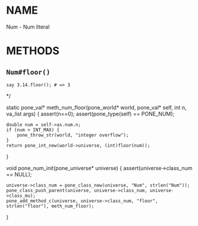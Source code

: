 # NAME

Num - Num literal

# METHODS

## `Num#floor()`

    say 3.14.floor(); # => 3

\*/

static pone\_val\* meth\_num\_floor(pone\_world\* world, pone\_val\* self, int n, va\_list args) {
    assert(n==0);
    assert(pone\_type(self) == PONE\_NUM);

    double num = self->as.num.n;
    if (num > INT_MAX) {
        pone_throw_str(world, "integer overflow");
    }
    return pone_int_new(world->universe, (int)floor(num));
}

void pone\_num\_init(pone\_universe\* universe) {
    assert(universe->class\_num == NULL);

    universe->class_num = pone_class_new(universe, "Num", strlen("Num"));
    pone_class_push_parent(universe, universe->class_num, universe->class_mu);
    pone_add_method_c(universe, universe->class_num, "floor", strlen("floor"), meth_num_floor);
}
